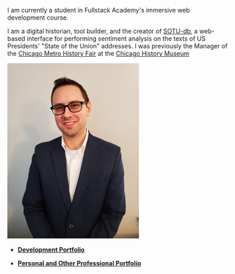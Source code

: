<link rel="shortcut icon" type="image/x-icon" href="tm-icon.png">

I am currently a student in Fullstack Academy's immersive web development course.

I am a digital historian, tool builder, and the creator of [SOTU-db](http://www.sotu-db.com), a web-based interface for performing sentiment analysis on the texts of US Presidents' "State of the Union" addresses. I was previously the Manager of the [Chicago Metro History Fair](http://www.chicagohistoryfair.org) at the [Chicago History Museum](http://www.chicagohistory.org)

![headshot of Tyler Monaghan](img/biopic-400w.jpg "headshot")

* **[Development Portfolio](dev-portfolio.md)**

* **[Personal and Other Professional Portfolio](personal-portfolio.md)**
